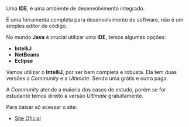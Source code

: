 Uma **IDE**, é uma ambiente de desenvolvimento integrado.

É uma ferramenta completa para desenvolvimento de software, não é um simples editor de código.

No mundo **Java** é crucial utilizar uma **IDE**, temos algumas opções:

- **IntelliJ**
- **NetBeans**
- **Eclipse**

Vamos utilizar o **IntelliJ**, por ser bem completa e robusta. Ela tem duas versões a *Community* e a *Ultimate*. Sendo uma grátis e outra paga.

A *Community* atende a maioria dos casos de estudo, porém se for estudante temos direito a versão *Ultimate* gratuitamente.

Para baixar só acessar o site:

- [Site Oficial](https://www.jetbrains.com/idea/download)
